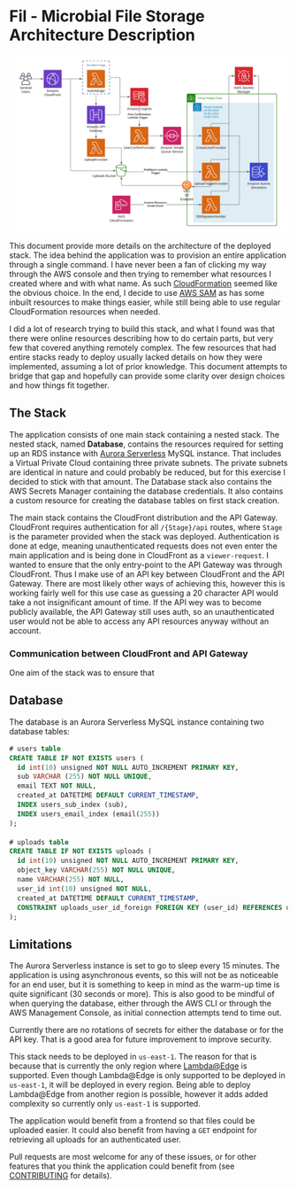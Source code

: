# Fil - Microbial File Storage Architecture Description
![Architecture](docs/images/architecture.png)

This document provide more details on the architecture of the deployed stack. The idea behind the application was to provision an entire application through a single command. I have never been a fan of clicking my way through the AWS console and then trying to remember what resources I created where and with what name. As such [CloudFormation](https://aws.amazon.com/cloudformation/) seemed like the obvious choice. In the end, I decide to use [AWS SAM](https://aws.amazon.com/serverless/sam/) as has some inbuilt resources to make things easier, while still being able to use regular CloudFormation resources when needed.

I did a lot of research trying to build this stack, and what I found was that there were online resources describing how to do certain parts, but very few that covered anything remotely complex. The few resources that had entire stacks ready to deploy usually lacked details on how they were implemented, assuming a lot of prior knowledge. This document attempts to bridge that gap and hopefully can provide some clarity over design choices and how things fit together.

## The Stack
The application consists of one main stack containing a nested stack. The nested stack, named __Database__, contains the resources required for setting up an RDS instance with [Aurora Serverless](https://aws.amazon.com/rds/aurora/serverless/) MySQL instance. That includes a Virtual Private Cloud containing three private subnets. The private subnets are identical in nature and could probably be reduced, but for this exercise I decided to stick with that amount. The Database stack also contains the AWS Secrets Manager containing the database credentials. It also contains a custom resource for creating the database tables on first stack creation.

The main stack contains the CloudFront distribution and the API Gateway. CloudFront requires authentication for all `/{Stage}/api` routes, where `Stage` is the parameter provided when the stack was deployed. Authentication is done at edge, meaning unauthenticated requests does not even enter the main application and is being done in CloudFront as a `viewer-request`. I wanted to ensure that the only entry-point to the API Gateway was through CloudFront. Thus I make use of an API key between CloudFront and the API Gateway. There are most likely other ways of achieving this, however this is working fairly well for this use case as guessing a 20 character API would take a not insignificant amount of time. If the API wey was to become publicly available, the API Gateway still uses auth, so an unauthenticated user would not be able to access any API resources anyway without an account. 

### Communication between CloudFront and API Gateway
One aim of the stack was to ensure that 

## Database
The database is an Aurora Serverless MySQL instance containing two database tables:

```sql
# users table
CREATE TABLE IF NOT EXISTS users (
  id int(10) unsigned NOT NULL AUTO_INCREMENT PRIMARY KEY,
  sub VARCHAR (255) NOT NULL UNIQUE,
  email TEXT NOT NULL,
  created_at DATETIME DEFAULT CURRENT_TIMESTAMP,
  INDEX users_sub_index (sub),
  INDEX users_email_index (email(255))
);

# uploads table
CREATE TABLE IF NOT EXISTS uploads (
  id int(10) unsigned NOT NULL AUTO_INCREMENT PRIMARY KEY,
  object_key VARCHAR(255) NOT NULL UNIQUE,
  name VARCHAR(255) NOT NULL,
  user_id int(10) unsigned NOT NULL,
  created_at DATETIME DEFAULT CURRENT_TIMESTAMP,
  CONSTRAINT uploads_user_id_foreign FOREIGN KEY (user_id) REFERENCES users (id)
);
```

## Limitations
The Aurora Serverless instance is set to go to sleep every 15 minutes. The application is using asynchronous events, so this will not be as noticeable for an end user, but it is something to keep in mind as the warm-up time is quite significant (30 seconds or more). This is also good to be mindful of when querying the database, either through the AWS CLI or through the AWS Management Console, as initial connection attempts tend to time out. 

Currently there are no rotations of secrets for either the database or for the API key. That is a good area for future improvement to improve security.

This stack needs to be deployed in `us-east-1`. The reason for that is because that is currently the only region where [Lambda@Edge](https://aws.amazon.com/lambda/edge/) is supported. Even though Lambda@Edge is only supported to be deployed in `us-east-1`, it will be deployed in every region. Being able to deploy Lambda@Edge from another region is possible, however it adds added complexity so currently only `us-east-1` is supported. 

The application would benefit from a frontend so that files could be uploaded easier. It could also benefit from having a `GET` endpoint for retrieving all uploads for an authenticated user. 

Pull requests are most welcome for any of these issues, or for other features that you think the application could benefit from (see [CONTRIBUTING](CONTRIBUTING.md) for details).